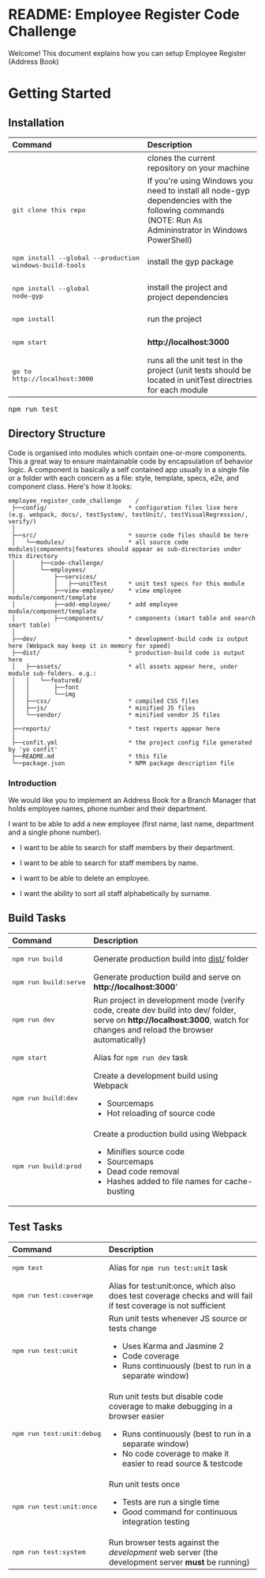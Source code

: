 <!--[CN_HEADING]-->
# README: Employee Register Code Challenge

Welcome! This document explains how you can setup Employee Register (Address Book)


<!--[]-->

<!--[CN_GETTING_STARTED]-->
# Getting Started

## Installation

Command | Description
:------ | :----------
<pre></pre> | clones the current repository on your machine
<pre>git clone this repo</pre> | If you're using Windows you need to install all node-gyp dependencies with the following commands (NOTE: Run As Admininstrator in Windows PowerShell)
<pre>npm install --global --production windows-build-tools</pre> | install the gyp package
<pre>npm install --global node-gyp</pre> | install the project and project dependencies
<pre>npm install</pre> | run the project
<pre>npm start</pre> | **http://localhost:3000**
<pre>go to http://localhost:3000</pre> | runs all the unit test in the project (unit tests should be located in unitTest directries for each module
<pre>npm run test</pre>


<!--[]-->

<!--[RM_DIR_STRUCTURE]-->
## Directory Structure

Code is organised into modules which contain one-or-more components. This a great way to ensure maintainable code by encapsulation of behavior logic. A component is basically a self contained app usually in a single file or a folder with each concern as a file: style, template, specs, e2e, and component class. Here's how it looks:
```
employee_register_code_challenge	/
 ├──config/                       * configuration files live here (e.g. webpack, docs/, testSystem/, testUnit/, testVisualRegression/, verify/)
 │
 ├──src/                          * source code files should be here
 │   └──modules/                  * all source code modules|components|features should appear as sub-directories under this directory
 │       ├──code-challenge/                          
 │       └──employees/             
 │           ├──services/           
 │           │   ├──unitTest      * unit test specs for this module
 │           ├──view-employee/    * view employee module/component/template
 │           ├──add-employee/     * add employee module/component/template
 │           ├──components/       * components (smart table and search smart table)
 │
 ├──dev/                          * development-build code is output here (Webpack may keep it in memory for speed)
 ├──dist/                         * production-build code is output here
 │   ├──assets/                   * all assets appear here, under module sub-folders. e.g.:
 │   │   └──featureB/             
 │   │       ├──font              
 │   │       └──img               
 │   ├──css/                      * compiled CSS files
 │   ├──js/                       * minified JS files
 │   └──vendor/                   * minified vendor JS files
 │
 ├──reports/                      * test reports appear here
 │
 ├──confit.yml                    * the project config file generated by 'yo confit'
 ├──README.md                     * this file
 └──package.json                  * NPM package description file
```


<!--[]-->

### Introduction

We would like you to implement an Address Book for a Branch Manager that holds employee names, phone number and their department.

I want to be able to add a new employee (first name, last name, department and a single phone number).

* I want to be able to search for staff members by their department.

* I want to be able to search for staff members by name.

* I want to be able to delete an employee.

* I want the ability to sort all staff alphabetically by surname.

<!--[]-->

<!--[CN_BUILD_TASKS]-->
## Build Tasks

Command | Description
:------ | :----------
<pre>npm run build</pre> | Generate production build into [dist/](dist/) folder
<pre>npm run build:serve</pre> | Generate production build and serve on **http://localhost:3000**'
<pre>npm run dev</pre> | Run project in development mode (verify code, create dev build into dev/ folder, serve on **http://localhost:3000**, watch for changes and reload the browser automatically)
<pre>npm start</pre> | Alias for `npm run dev` task
<pre>npm run build:dev</pre> | Create a development build using Webpack<ul><li>Sourcemaps</li><li>Hot reloading of source code</li></ul>
<pre>npm run build:prod</pre> | Create a production build using Webpack<ul><li>Minifies source code</li><li>Sourcemaps</li><li>Dead code removal</li><li>Hashes added to file names for cache-busting</li></ul>



<!--[]-->

<!--[CN_TEST_TASKS]-->
## Test Tasks

Command | Description
:------ | :----------
<pre>npm test</pre> | Alias for `npm run test:unit` task
<pre>npm run test:coverage</pre> | Alias for test:unit:once, which also does test coverage checks and will fail if test coverage is not sufficient
<pre>npm run test:unit</pre> | Run unit tests whenever JS source or tests change<ul><li>Uses Karma and Jasmine 2</li><li>Code coverage</li><li>Runs continuously (best to run in a separate window)</li></ul>
<pre>npm run test:unit:debug</pre> | Run unit tests but disable code coverage to make debugging in a browser easier<ul><li>Runs continuously (best to run in a separate window)</li><li>No code coverage to make it easier to read source & testcode</li></ul>
<pre>npm run test:unit:once</pre> | Run unit tests once<ul><li>Tests are run a single time</li><li>Good command for continuous integration testing</li></ul>
<pre>npm run test:system</pre> | Run browser tests against the *development* web server (the development server **must** be running)



<!--[]-->
